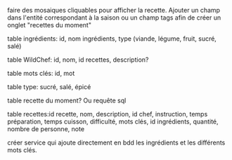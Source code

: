 faire des mosaiques cliquables pour afficher la recette. Ajouter un champ dans l'entité correspondant à la saison ou un champ tags afin de créer un onglet "recettes du moment"

table ingrédients: id, nom ingrédients, type (viande, légume, fruit, sucré, salé)

table WildChef: id, nom, id recettes, description?

table mots clés: id, mot

table type: sucré, salé, épicé

table recette du moment? Ou requête sql

table recettes:id recette, nom, description, id chef, instruction, temps préparation, temps cuisson, difficulté, mots clés, id ingrédients, quantité, nombre de personne, note

créer service qui ajoute directement en bdd les ingrédients et les différents mots clés.
